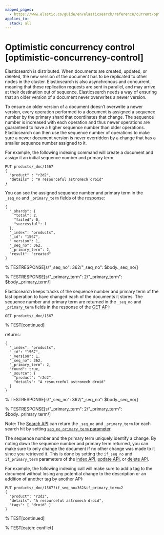 ```yaml
---
mapped_pages:
  - https://www.elastic.co/guide/en/elasticsearch/reference/current/optimistic-concurrency-control.html
applies_to:
  stack: all
---
```


# Optimistic concurrency control [optimistic-concurrency-control]

Elasticsearch is distributed. When documents are created, updated, or deleted, the new version of the document has to be replicated to other nodes in the cluster. Elasticsearch is also asynchronous and concurrent, meaning that these replication requests are sent in parallel, and may arrive at their destination out of sequence. Elasticsearch needs a way of ensuring that an older version of a document never overwrites a newer version.

To ensure an older version of a document doesn’t overwrite a newer version, every operation performed to a document is assigned a sequence number by the primary shard that coordinates that change. The sequence number is increased with each operation and thus newer operations are guaranteed to have a higher sequence number than older operations. Elasticsearch can then use the sequence number of operations to make sure a newer document version is never overridden by a change that has a smaller sequence number assigned to it.

For example, the following indexing command will create a document and assign it an initial sequence number and primary term:

```console
PUT products/_doc/1567
{
  "product" : "r2d2",
  "details" : "A resourceful astromech droid"
}
```

You can see the assigned sequence number and primary term in the `_seq_no` and `_primary_term` fields of the response:

```console-result
{
  "_shards": {
    "total": 2,
    "failed": 0,
    "successful": 1
  },
  "_index": "products",
  "_id": "1567",
  "_version": 1,
  "_seq_no": 362,
  "_primary_term": 2,
  "result": "created"
}
```

%  TESTRESPONSE[s/"_seq_no": 362/"_seq_no": $body._seq_no/]

%  TESTRESPONSE[s/"_primary_term": 2/"_primary_term": $body._primary_term/]

Elasticsearch keeps tracks of the sequence number and primary term of the last operation to have changed each of the documents it stores. The sequence number and primary term are returned in the `_seq_no` and `_primary_term` fields in the response of the [GET API](https://www.elastic.co/docs/api/doc/elasticsearch/operation/operation-get):

```console
GET products/_doc/1567
```

%  TEST[continued]

returns:

```console-result
{
  "_index": "products",
  "_id": "1567",
  "_version": 1,
  "_seq_no": 362,
  "_primary_term": 2,
  "found": true,
  "_source": {
    "product": "r2d2",
    "details": "A resourceful astromech droid"
  }
}
```

%  TESTRESPONSE[s/"_seq_no": 362/"_seq_no": $body._seq_no/]

%  TESTRESPONSE[s/"_primary_term": 2/"_primary_term": $body._primary_term/]

Note: The [Search API](https://www.elastic.co/docs/api/doc/elasticsearch/operation/operation-search) can return the `_seq_no` and `_primary_term` for each search hit by setting [`seq_no_primary_term` parameter](https://www.elastic.co/docs/api/doc/elasticsearch/operation/operation-search#request-body-search-seq-no-primary-term).

The sequence number and the primary term uniquely identify a change. By noting down the sequence number and primary term returned, you can make sure to only change the document if no other change was made to it since you retrieved it. This is done by setting the `if_seq_no` and `if_primary_term` parameters of the [index API](https://www.elastic.co/docs/api/doc/elasticsearch/operation/operation-create), [update API](https://www.elastic.co/docs/api/doc/elasticsearch/operation/operation-update), or [delete API](https://www.elastic.co/docs/api/doc/elasticsearch/operation/operation-delete).

For example, the following indexing call will make sure to add a tag to the document without losing any potential change to the description or an addition of another tag by another API:

```console
PUT products/_doc/1567?if_seq_no=362&if_primary_term=2
{
  "product": "r2d2",
  "details": "A resourceful astromech droid",
  "tags": [ "droid" ]
}
```

%  TEST[continued]

%  TEST[catch: conflict]

